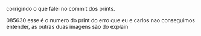 corrigindo o que falei no commit dos prints.

085630 esse é o numero do print do erro que eu e carlos nao conseguimos entender, as outras duas imagens são do explain
